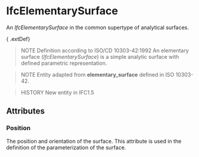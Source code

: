 # IfcElementarySurface

An _IfcElementarySurface_ in the common supertype of analytical surfaces.

{ .extDef}
> NOTE Definition according to ISO/CD 10303-42:1992
> An elementary surface (_IfcElementarySurface_) is a simple analytic surface with defined parametric representation.

> NOTE Entity adapted from **elementary_surface** defined in ISO 10303-42.

> HISTORY New entity in IFC1.5

## Attributes

### Position
The position and orientation of the surface. This attribute is used in the definition of the parameterization of the surface.
